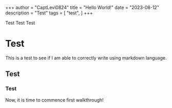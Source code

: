 +++
author = "CaptLevi0824"
title = "Hello World!"
date = "2023-08-12"
description = "Test"
tags = [
    "test",
]
+++

Test Test Test

<!--more-->

# Test
This is a test to see if I am able to correctly write using markdown language.

## Test

### Test

Now, it is time to commence first walkthrough!